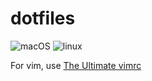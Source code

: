 # dotfiles

![macOS](https://github.com/kentakozuka/dotfiles/actions/workflows/macos.yml/badge.svg)
![linux](https://github.com/kentakozuka/dotfiles/actions/workflows/linux.yml/badge.svg)


For vim, use [The Ultimate vimrc](https://github.com/amix/vimrc)